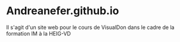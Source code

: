 # Andreanefer.github.io
Il s'agit d'un site web pour le cours de VisualDon dans le cadre de la formation IM à la HEIG-VD 
